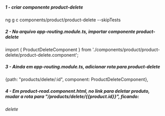 ##### 1 - criar componente product-delete
ng g c components/product/product-delete --skipTests


##### 2 - No arquivo app-routing.module.ts, importar componente product-delete
import { ProductDeleteComponent } from './components/product/product-delete/product-delete.component';


##### 3 - Ainda em app-routing.module.ts, adicionar rota para product-delete
{path: "products/delete/:id", component: ProductDeleteComponent},


##### 4 - Em product-read.component.html, no link para deletar produto, mudar a rota para "/products/delete/{{product.id}}", ficando:
<a routerLink="/products/delete/{{product.id}}">
    <i class="material-icons">
        delete
    </i>
</a>